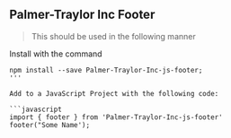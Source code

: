 ## Palmer-Traylor Inc Footer

>This should be used in the following manner

Install with the command

```
npm install --save Palmer-Traylor-Inc-js-footer;
'''

Add to a JavaScript Project with the following code:

```javascript
import { footer } from 'Palmer-Traylor-Inc-js-footer'
footer("Some Name');
```